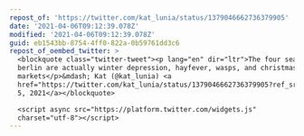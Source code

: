 ```yaml
---
repost_of: 'https://twitter.com/kat_lunia/status/1379046662736379905'
date: '2021-04-06T09:12:39.078Z'
modified: '2021-04-06T09:12:39.078Z'
guid: eb1543bb-8754-4ff0-822a-0b59761dd3c6
repost_of_oembed_twitter: >
  <blockquote class="twitter-tweet"><p lang="en" dir="ltr">The four seasons in
  berlin are actually winter depression, hayfever, wasps, and christmas
  markets</p>&mdash; Kat (@kat_lunia) <a
  href="https://twitter.com/kat_lunia/status/1379046662736379905?ref_src=twsrc%5Etfw">April
  5, 2021</a></blockquote>

  <script async src="https://platform.twitter.com/widgets.js"
  charset="utf-8"></script>
---
```

 
